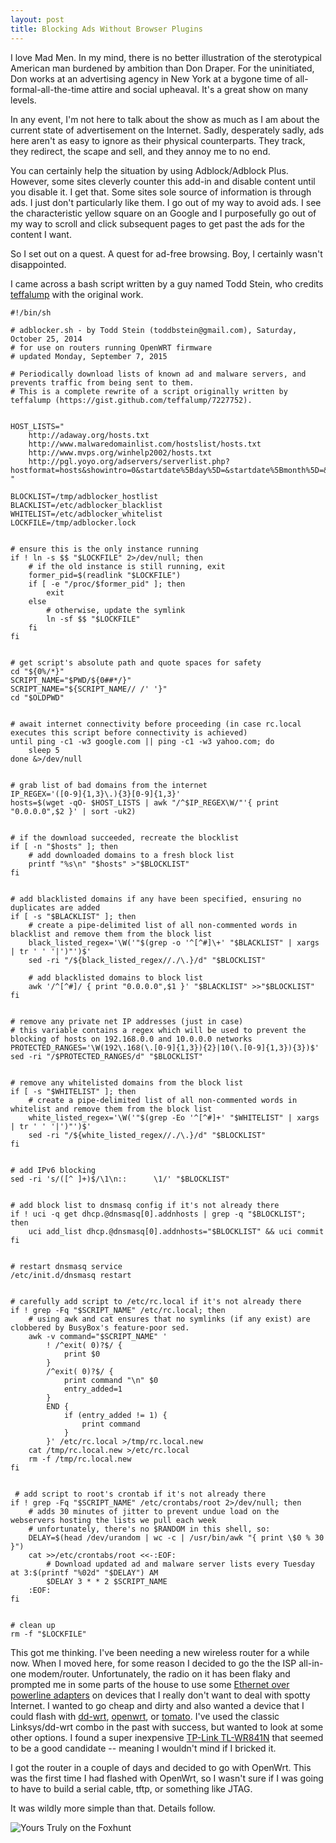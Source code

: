 ```yaml
---
layout: post
title: Blocking Ads Without Browser Plugins
---
```


I love Mad Men.   In my mind, there is no better illustration of the sterotypical
American man burdened by ambition than Don Draper.   For the uninitiated, Don works
at an advertising agency in New York at a bygone time of all-formal-all-the-time
attire and social upheaval.  It's a great show on many levels.
 
In any event, I'm not here to talk about the show as much as I am about the current state
of advertisement on the Internet. Sadly, desperately sadly, ads here aren't as easy to
ignore as their physical counterparts.   They track, they redirect,
the scape and sell, and they annoy me to no end.
 
You can certainly help the situation by using Adblock/Adblock Plus.  However, some sites
cleverly counter this add-in and disable content until you disable it.   I get that.
Some sites sole source of information is through ads.   I just don't particularly like them.
I go out of my way to avoid ads.   I see the characteristic yellow square on an Google and
I purposefully go out of my way to scroll and click subsequent pages to get past the ads
for the content I want.

So I set out on a quest.   A quest for ad-free browsing.   Boy, I certainly wasn't 
disappointed.

I came across a bash script written by a guy named Todd Stein, who credits [teffalump](https://gist.github.com/teffalump/7227752)
with the original work.   


    #!/bin/sh

    # adblocker.sh - by Todd Stein (toddbstein@gmail.com), Saturday, October 25, 2014
    # for use on routers running OpenWRT firmware
    # updated Monday, September 7, 2015

    # Periodically download lists of known ad and malware servers, and prevents traffic from being sent to them.
    # This is a complete rewrite of a script originally written by teffalump (https://gist.github.com/teffalump/7227752).


    HOST_LISTS="
	    http://adaway.org/hosts.txt
	    http://www.malwaredomainlist.com/hostslist/hosts.txt
	    http://www.mvps.org/winhelp2002/hosts.txt
	    http://pgl.yoyo.org/adservers/serverlist.php?hostformat=hosts&showintro=0&startdate%5Bday%5D=&startdate%5Bmonth%5D=&star
    "

    BLOCKLIST=/tmp/adblocker_hostlist
    BLACKLIST=/etc/adblocker_blacklist
    WHITELIST=/etc/adblocker_whitelist
    LOCKFILE=/tmp/adblocker.lock


    # ensure this is the only instance running
    if ! ln -s $$ "$LOCKFILE" 2>/dev/null; then
	    # if the old instance is still running, exit
	    former_pid=$(readlink "$LOCKFILE")
	    if [ -e "/proc/$former_pid" ]; then
		    exit
	    else
		    # otherwise, update the symlink
		    ln -sf $$ "$LOCKFILE"
	    fi
    fi


    # get script's absolute path and quote spaces for safety
    cd "${0%/*}"
    SCRIPT_NAME="$PWD/${0##*/}"
    SCRIPT_NAME="${SCRIPT_NAME// /' '}"
    cd "$OLDPWD"


    # await internet connectivity before proceeding (in case rc.local executes this script before connectivity is achieved)
    until ping -c1 -w3 google.com || ping -c1 -w3 yahoo.com; do
	    sleep 5
    done &>/dev/null


    # grab list of bad domains from the internet
    IP_REGEX='([0-9]{1,3}\.){3}[0-9]{1,3}'
    hosts=$(wget -qO- $HOST_LISTS | awk "/^$IP_REGEX\W/"'{ print "0.0.0.0",$2 }' | sort -uk2)


    # if the download succeeded, recreate the blocklist
    if [ -n "$hosts" ]; then
	    # add downloaded domains to a fresh block list
	    printf "%s\n" "$hosts" >"$BLOCKLIST"
    fi


    # add blacklisted domains if any have been specified, ensuring no duplicates are added
    if [ -s "$BLACKLIST" ]; then
	    # create a pipe-delimited list of all non-commented words in blacklist and remove them from the block list
	    black_listed_regex='\W('"$(grep -o '^[^#]\+' "$BLACKLIST" | xargs | tr ' ' '|')"')$'
	    sed -ri "/${black_listed_regex//./\.}/d" "$BLOCKLIST"

	    # add blacklisted domains to block list	
	    awk '/^[^#]/ { print "0.0.0.0",$1 }' "$BLACKLIST" >>"$BLOCKLIST"
    fi


    # remove any private net IP addresses (just in case)
    # this variable contains a regex which will be used to prevent the blocking of hosts on 192.168.0.0 and 10.0.0.0 networks
    PROTECTED_RANGES='\W(192\.168(\.[0-9]{1,3}){2}|10(\.[0-9]{1,3}){3})$'
    sed -ri "/$PROTECTED_RANGES/d" "$BLOCKLIST"


    # remove any whitelisted domains from the block list
    if [ -s "$WHITELIST" ]; then
	    # create a pipe-delimited list of all non-commented words in whitelist and remove them from the block list
	    white_listed_regex='\W('"$(grep -Eo '^[^#]+' "$WHITELIST" | xargs | tr ' ' '|')"')$'
	    sed -ri "/${white_listed_regex//./\.}/d" "$BLOCKLIST"
    fi


    # add IPv6 blocking
    sed -ri 's/([^ ]+)$/\1\n::      \1/' "$BLOCKLIST"


    # add block list to dnsmasq config if it's not already there
    if ! uci -q get dhcp.@dnsmasq[0].addnhosts | grep -q "$BLOCKLIST"; then
	    uci add_list dhcp.@dnsmasq[0].addnhosts="$BLOCKLIST" && uci commit
    fi


    # restart dnsmasq service
    /etc/init.d/dnsmasq restart


    # carefully add script to /etc/rc.local if it's not already there
    if ! grep -Fq "$SCRIPT_NAME" /etc/rc.local; then
	    # using awk and cat ensures that no symlinks (if any exist) are clobbered by BusyBox's feature-poor sed.
	    awk -v command="$SCRIPT_NAME" '
		    ! /^exit( 0)?$/ {
			    print $0
		    }
		    /^exit( 0)?$/ {
			    print command "\n" $0
			    entry_added=1
		    }
		    END {
			    if (entry_added != 1) {
				    print command
			    }
		    }' /etc/rc.local >/tmp/rc.local.new
	    cat /tmp/rc.local.new >/etc/rc.local
	    rm -f /tmp/rc.local.new
    fi


     # add script to root's crontab if it's not already there
    if ! grep -Fq "$SCRIPT_NAME" /etc/crontabs/root 2>/dev/null; then
	    # adds 30 minutes of jitter to prevent undue load on the webservers hosting the lists we pull each week
	    # unfortunately, there's no $RANDOM in this shell, so:
	    DELAY=$(head /dev/urandom | wc -c | /usr/bin/awk "{ print \$0 % 30 }")
	    cat >>/etc/crontabs/root <<-:EOF:
		    # Download updated ad and malware server lists every Tuesday at 3:$(printf "%02d" "$DELAY") AM
		    $DELAY 3 * * 2 $SCRIPT_NAME
	    :EOF:
    fi


    # clean up
    rm -f "$LOCKFILE"


This got me thinking.  I've been needing a new wireless
router for a while now.   When I moved here, for some reason I decided to go the the ISP
all-in-one modem/router.   Unfortunately, the radio on it has been flaky and prompted me
in some parts of the house to use some [Ethernet over powerline adapters](http://www.amazon.com/TP-LINK-TL-PA4010-Powerline-Adapter-500Mbps/dp/B00CUD1M66)
on devices that I really don't want to deal with spotty Internet.   I wanted to go cheap
and dirty and also wanted a device that I could flash with [dd-wrt](http://www.dd-wrt.com/site/index),
[openwrt](https://openwrt.org/), or [tomato](http://www.polarcloud.com/tomato).  I've used
the classic Linksys/dd-wrt combo in the past with success, but wanted to look at some other
options.   I found a super inexpensive [TP-Link TL-WR841N](http://www.amazon.com/TP-LINK-TL-WR841N-Wireless-Router-300Mbps/dp/B001FWYGJS/ref=sr_1_1?s=pc&ie=UTF8&qid=1444622938&sr=1-1&keywords=tp-link+841n)
that seemed to be a good candidate -- meaning I wouldn't mind if I bricked it.

I got the router in a couple of days and decided to go with OpenWrt.  This was the first 
time I had flashed with OpenWrt, so I wasn't sure if I was going to have to build a serial
cable, tftp, or something like JTAG.

It was wildly more simple than that.   Details follow.
 
 ![Yours Truly on the Foxhunt](/images/yagiClark.jpg)
